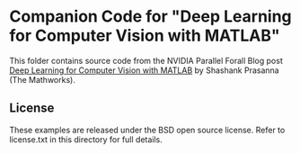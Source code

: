 # Companion Code for "Deep Learning for Computer Vision with MATLAB"

This folder contains source code from the NVIDIA Parallel Forall Blog post [Deep Learning for Computer Vision with MATLAB](http://nvda.ly/TSOT0) by Shashank Prasanna (The Mathworks).

## License

These examples are released under the BSD open source license.  Refer to license.txt in this directory for full details.
